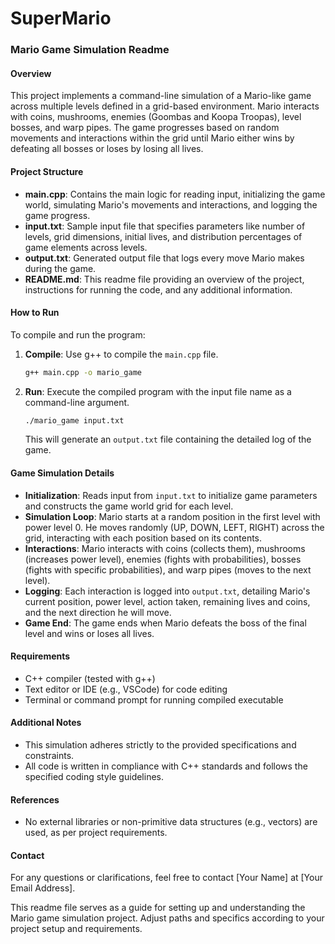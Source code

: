 # SuperMario

### Mario Game Simulation Readme

#### Overview
This project implements a command-line simulation of a Mario-like game across multiple levels defined in a grid-based environment. Mario interacts with coins, mushrooms, enemies (Goombas and Koopa Troopas), level bosses, and warp pipes. The game progresses based on random movements and interactions within the grid until Mario either wins by defeating all bosses or loses by losing all lives.

#### Project Structure
- **main.cpp**: Contains the main logic for reading input, initializing the game world, simulating Mario's movements and interactions, and logging the game progress.
- **input.txt**: Sample input file that specifies parameters like number of levels, grid dimensions, initial lives, and distribution percentages of game elements across levels.
- **output.txt**: Generated output file that logs every move Mario makes during the game.
- **README.md**: This readme file providing an overview of the project, instructions for running the code, and any additional information.

#### How to Run
To compile and run the program:

1. **Compile**: Use g++ to compile the `main.cpp` file.
   ```bash
   g++ main.cpp -o mario_game
   ```

2. **Run**: Execute the compiled program with the input file name as a command-line argument.
   ```bash
   ./mario_game input.txt
   ```
   This will generate an `output.txt` file containing the detailed log of the game.

#### Game Simulation Details
- **Initialization**: Reads input from `input.txt` to initialize game parameters and constructs the game world grid for each level.
- **Simulation Loop**: Mario starts at a random position in the first level with power level 0. He moves randomly (UP, DOWN, LEFT, RIGHT) across the grid, interacting with each position based on its contents.
- **Interactions**: Mario interacts with coins (collects them), mushrooms (increases power level), enemies (fights with probabilities), bosses (fights with specific probabilities), and warp pipes (moves to the next level).
- **Logging**: Each interaction is logged into `output.txt`, detailing Mario's current position, power level, action taken, remaining lives and coins, and the next direction he will move.
- **Game End**: The game ends when Mario defeats the boss of the final level and wins or loses all lives.

#### Requirements
- C++ compiler (tested with g++)
- Text editor or IDE (e.g., VSCode) for code editing
- Terminal or command prompt for running compiled executable

#### Additional Notes
- This simulation adheres strictly to the provided specifications and constraints.
- All code is written in compliance with C++ standards and follows the specified coding style guidelines.

#### References
- No external libraries or non-primitive data structures (e.g., vectors) are used, as per project requirements.

#### Contact
For any questions or clarifications, feel free to contact [Your Name] at [Your Email Address].

This readme file serves as a guide for setting up and understanding the Mario game simulation project. Adjust paths and specifics according to your project setup and requirements.
